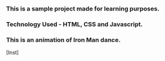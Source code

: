 ### This is a sample project made for learning purposes.
### Technology Used - HTML, CSS and Javascript.

### This is an animation of Iron Man dance.

[Inst]